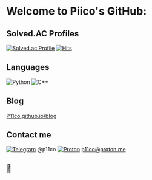 # Welcome to Piico's GitHub:

## Solved.AC Profiles
[![Solved.ac Profile](http://mazassumnida.wtf/api/generate_badge?boj=P11co)](https://solved.ac/P11co)
[![Hits](https://hits.seeyoufarm.com/api/count/incr/badge.svg?url=https%3A%2F%2Fgithub.com%2FP11co&count_bg=%23CFB670&title_bg=%23000000&icon=github.svg&icon_color=%23FFFFFF&title=hits&edge_flat=false)](https://hits.seeyoufarm.com)

## Languages
![Python](https://img.shields.io/badge/Python-3776AB.svg?&style=for-the-badge&logo=Python&logoColor=white)
![C++](https://img.shields.io/badge/C++-00599C.svg?&style=for-the-badge&logo=C++&logoColor=white)

## Blog
[P11co.github.io/blog](https://P11co.github.io/blog)

## Contact me
[![Telegram](https://img.shields.io/badge/Telegram-26A5E4.svg?&style=for-the-badge&logo=Telegram&logoColor=white)](https://telegram.org) @p11co
[![Proton](https://img.shields.io/badge/ProtonMail-8B89CC.svg?&style=for-the-badge&logo=ProtonMail&logoColor=white)](https://proton.me/) p11co@proton.me

## 🥰
